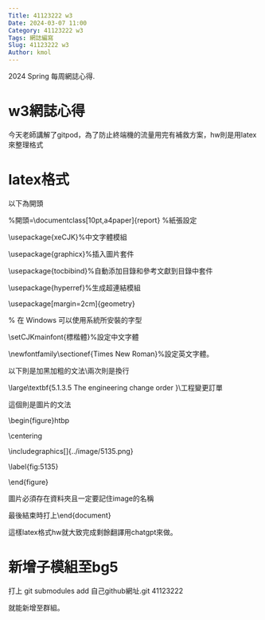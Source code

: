 ```yaml
---
Title: 41123222 w3
Date: 2024-03-07 11:00
Category: 41123222 w3
Tags: 網誌編寫
Slug: 41123222 w3
Author: kmol
---
```


2024 Spring 每周網誌心得.

<!-- PELICAN_END_SUMMARY -->

# w3網誌心得
今天老師講解了gitpod，為了防止終端機的流量用完有補救方案，hw則是用latex來整理格式
# latex格式
以下為開頭

%開頭=\documentclass[10pt,a4paper]{report}  %紙張設定

\usepackage{xeCJK}%中文字體模組

\usepackage{graphicx}%插入圖片套件

\usepackage{tocbibind}%自動添加目錄和參考文獻到目錄中套件

\usepackage{hyperref}%生成超連結模組

\usepackage[margin=2cm]{geometry}

% 在 Windows 可以使用系統所安裝的字型

\setCJKmainfont{標楷體}%設定中文字體

\newfontfamily\sectionef{Times New Roman}%設定英文字體。

以下則是加黑加粗的文法\\兩次則是換行

\large\textbf{5.1.3.5 The engineering change order }\\工程變更訂單

 這個則是圖片的文法
 
 \begin{figure}htbp
 
   \centering
   
   \includegraphics[]{../image/5135.png}
   
   \label{fig:5135}

 \end{figure}
 
 圖片必須存在資料夾且一定要記住image的名稱
 
 最後結束時打上\end{document}
 
 這樣latex格式hw就大致完成剩餘翻譯用chatgpt來做。

# 新增子模組至bg5
打上 git submodules add 自己github網址.git 41123222

就能新增至群組。